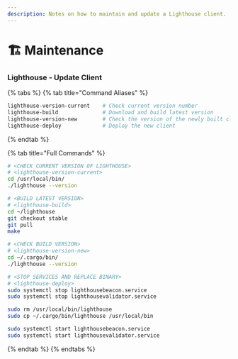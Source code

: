 ```yaml
---
description: Notes on how to maintain and update a Lighthouse client.
---
```


# 🏗 Maintenance

### Lighthouse - Update Client

{% tabs %}
{% tab title="Command Aliases" %}
```bash
lighthouse-version-current    # Check current version number
lighthouse-build              # Download and build latest version
lighthouse-version-new        # Check the version of the newly built client
lighthouse-deploy             # Deploy the new client
```
{% endtab %}

{% tab title="Full Commands" %}
```bash
# <CHECK CURRENT VERSION OF LIGHTHOUSE>
# <lighthouse-version-current>
cd /usr/local/bin/
./lighthouse --version

# <BUILD LATEST VERSION>
# <lighthouse-build>
cd ~/lighthouse
git checkout stable
git pull
make

# <CHECK BUILD VERSION>
# <lighthouse-version-new>
cd ~/.cargo/bin/
./lighthouse --version

# <STOP SERVICES AND REPLACE BINARY>
# <lighthouse-deploy>
sudo systemctl stop lighthousebeacon.service
sudo systemctl stop lighthousevalidator.service

sudo rm /usr/local/bin/lighthouse
sudo cp ~/.cargo/bin/lighthouse /usr/local/bin

sudo systemctl start lighthousebeacon.service
sudo systemctl start lighthousevalidator.service
```
{% endtab %}
{% endtabs %}
